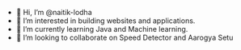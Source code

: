 - 👋 Hi, I’m @naitik-lodha
- 👀 I’m interested in building websites and applications.
- 🌱 I’m currently learning Java and Machine learning.
- 💞️ I’m looking to collaborate on Speed Detector and Aarogya Setu

<!---
naitik-lodha/naitik-lodha is a ✨ special ✨ repository because its `README.md` (this file) appears on your GitHub profile.
You can click the Preview link to take a look at your changes.
--->
